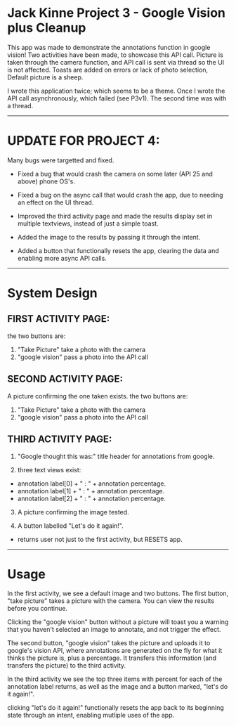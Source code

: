 # Jack Kinne Project 3 - Google Vision plus Cleanup

This app was made to demonstrate the annotations function in google vision!  Two activities have been made, to showcase this API call.  Picture is taken through the camera function, and API call is sent via thread so the UI is not affected.  Toasts are added on errors or lack of photo selection, Default picture is a sheep.

I wrote this application twice; which seems to be a theme.  Once I wrote the API call asynchronously, which failed (see P3v1).  The second time was with a thread.

---

# UPDATE FOR PROJECT 4:

Many bugs were targetted and fixed.

- Fixed a bug that would crash the camera on some later (API 25 and above) phone OS's.  

- Fixed a bug on the async call that would crash the app, due to needing an effect on the UI thread.  

- Improved the third activity page and made the results display set in multiple textviews, instead of just a simple toast.  

- Added the image to the results by passing it through the intent.

- Added a button that functionally resets the app, clearing the data and enabling more async API calls.  

---

# System Design

## FIRST ACTIVITY PAGE:

the two buttons are:
1. "Take Picture" take a photo with the camera
2. "google vision" pass a photo into the API call

## SECOND ACTIVITY PAGE: 

A picture confirming the one taken exists. 
the two buttons are:
1. "Take Picture" take a photo with the camera
2. "google vision" pass a photo into the API call


## THIRD ACTIVITY PAGE:

1. "Google thought this was:" title header for annotations from google.  

2. three text views exist: 
 - annotation label[0] + " : " + annotation percentage.
 - annotation label[1] + " : " + annotation percentage.
 - annotation label[2] + " : " + annotation percentage.

3. A picture confirming the image tested.

4. A button labelled "Let's do it again!".  
 - returns user not just to the first activity, but RESETS app.

---  

# Usage

In the first activity, we see a default image and two buttons.
The first button, "take picture" takes a picture with the camera.  You can view the results before you continue.  

Clicking the "google vision" button without a picture will toast you a warning that you haven't selected an image to annotate, and not trigger the effect.

The second button, "google vision" takes the picture and uploads it to google's vision API, where annotations are generated on the fly for what it thinks the picture is, plus a percentage.  It transfers this information (and transfers the picture) to the third activity.

In the third activity we see the top three items with percent for each of the annotation label returns, as well as the image and a button marked, "let's do it again!".

clicking "let's do it again!" functionally resets the app back to its beginning state through an intent, enabling mutliple uses of the app.